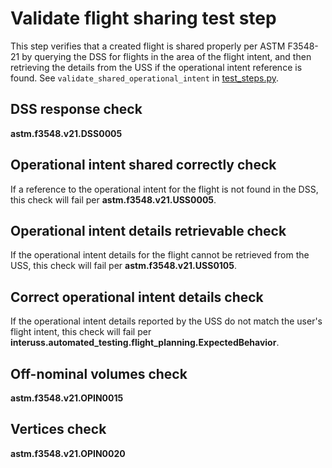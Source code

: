 # Validate flight sharing test step

This step verifies that a created flight is shared properly per ASTM F3548-21 by querying the DSS for flights in the area of the flight intent, and then retrieving the details from the USS if the operational intent reference is found.  See `validate_shared_operational_intent` in [test_steps.py](test_steps.py).

## DSS response check

**astm.f3548.v21.DSS0005**

## Operational intent shared correctly check

If a reference to the operational intent for the flight is not found in the DSS, this check will fail per **astm.f3548.v21.USS0005**.

## Operational intent details retrievable check

If the operational intent details for the flight cannot be retrieved from the USS, this check will fail per **astm.f3548.v21.USS0105**.

## Correct operational intent details check

If the operational intent details reported by the USS do not match the user's flight intent, this check will fail per **interuss.automated_testing.flight_planning.ExpectedBehavior**.

## Off-nominal volumes check

**astm.f3548.v21.OPIN0015**

## Vertices check

**astm.f3548.v21.OPIN0020**
